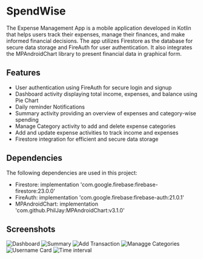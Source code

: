 # SpendWise
The Expense Management App is a mobile application developed in Kotlin that helps users track their expenses, manage their finances, and make informed financial decisions. The app utilizes Firestore as the database for secure data storage and FireAuth for user authentication. It also integrates the MPAndroidChart library to present financial data in graphical form.

## Features

- User authentication using FireAuth for secure login and signup
- Dashboard activity displaying total income, expenses, and balance using Pie Chart
- Daily reminder Notifications
- Summary activity providing an overview of expenses and category-wise spending
- Manage Category activity to add and delete expense categories
- Add and update expense activities to track income and expenses
- Firestore integration for efficient and secure data storage


##  Dependencies
The following dependencies are used in this project:

- Firestore: implementation 'com.google.firebase:firebase-firestore:23.0.0'
- FireAuth: implementation 'com.google.firebase:firebase-auth:21.0.1'
- MPAndroidChart: implementation 'com.github.PhilJay:MPAndroidChart:v3.1.0'

##  Screenshots
![Dashboard](https://phx02pap006files.storage.live.com/y4m4ULNcPo39WGg_FXKpX_Ctavby07HIPKFtbeE-YLwxFmmMLcxZr0Ph6j8tbuESs71wG1knATPHugwFm2xsNpKi8B9Oqug04M2jvS7uuQkgbam53o5c-lCa4l2awIwodVGu55s_L8QYLhmRKVJTsBntP_hOYllFRnORIHRe3e4gN4adkJHl2hsnuPlx4T57YMQ?width=450&height=650&cropmode=none)
![Summary](https://phx02pap006files.storage.live.com/y4m2iVjsU2e-gYQFSl1Op_JrDPL0-GCDaFuQOVF0H8D9EU1-zBf4GzRJ39bO7ZQTLaAyiKy0fw86JqfwWGIvvsudqebLHn-kycHufARFixl_hBCSJ7cgBF8LkhALwbwOjbJjF8aF2lMGezhRDOze6TWbNRk0O07_Y4_QxTlN1m2MnD2fP1GZzxSmxDpR5pJ046e?width=450&height=650&cropmode=none)
![Add Transaction](https://phx02pap006files.storage.live.com/y4mHxUlta_4G1VRJLS8f0a3Xuy8BrZnc6oKhNwMt8ihEGc3k53yBLFIikA6124-la2v__aJ1b6Ncd-hGJaXn7D_DHEQG96Uf-9wXr8R-foDD9cNNwOjnYlCQ1uIEmTx32KbtTOOa40q-SFfAzatP2_n7j7Jdg1Mq5-wPljifCtyUJAaIICRuEMyp6VNe8JrsorW?width=450&height=650&cropmode=none)
![Managge Categories](https://phx02pap006files.storage.live.com/y4mpqfN2FO8jIe2Rg7tH1T-OW0bQlm_rWK1rwhkKSiOo-bgvGEOdJ2nTfqA4cUpo5ASaT5r3pZSnqPKi94KhHGxN_VJ3YJ_ipTPYMRdzjysNZYl3tNA5bRUTw-SBH0srGe4vabv5rZ-x_EZweZB2I91Q-W3c2yeh9Mxwg1Ec4UZrbhYJSaIobFvzhvAssqL6YCx?width=450&height=650&cropmode=none)
![Username Card](https://phx02pap006files.storage.live.com/y4mJJUCqvLYLoHIytFvTQUw-e8M4VR2M3_VXc45OCtEICc9QpZFtPiiGRSVk_tmIttwcB839kZcT7oF62C4F8M0xx3WUCroGNdVmoPVTdFZxwt0bdbWocxAsO7BgDkqrL_J4Ua0wM8fsyFO8cMKHzrS11bsawqJforATwjsC8QbVAc3sa3Uh3ksMR2TW4QL5ihX?width=450&height=650&cropmode=none)
![Time interval](https://phx02pap006files.storage.live.com/y4mX1jFMVrOR8qs69IChIyywNsbNwtP14qgCfBeOWQ8JQXAToY7JTyU9Yq_zAAYZzRtohxi14lsmh-KLYVS-6ixzsKx7t-BksOjZ3yKEO5POXpyImurTYK-srnVXUj-p2pyCyNXqUWVnavx1mDbNnVX4s2aaj7vYJPBR0Xj0ivdYMEwsI2q7r5gRP5kpA7L-Sy5?width=450&height=650&cropmode=none)
